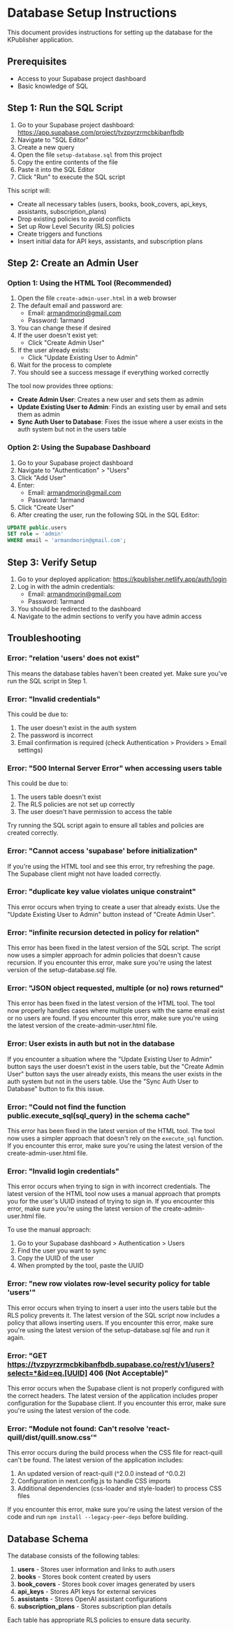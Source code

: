 # Database Setup Instructions

This document provides instructions for setting up the database for the KPublisher application.

## Prerequisites

- Access to your Supabase project dashboard
- Basic knowledge of SQL

## Step 1: Run the SQL Script

1. Go to your Supabase project dashboard: https://app.supabase.com/project/tvzpyrzrmcbkibanfbdb
2. Navigate to "SQL Editor"
3. Create a new query
4. Open the file `setup-database.sql` from this project
5. Copy the entire contents of the file
6. Paste it into the SQL Editor
7. Click "Run" to execute the SQL script

This script will:
- Create all necessary tables (users, books, book_covers, api_keys, assistants, subscription_plans)
- Drop existing policies to avoid conflicts
- Set up Row Level Security (RLS) policies
- Create triggers and functions
- Insert initial data for API keys, assistants, and subscription plans

## Step 2: Create an Admin User

### Option 1: Using the HTML Tool (Recommended)

1. Open the file `create-admin-user.html` in a web browser
2. The default email and password are:
   - Email: armandmorin@gmail.com
   - Password: 1armand
3. You can change these if desired
4. If the user doesn't exist yet:
   - Click "Create Admin User"
5. If the user already exists:
   - Click "Update Existing User to Admin"
6. Wait for the process to complete
7. You should see a success message if everything worked correctly

The tool now provides three options:
- **Create Admin User**: Creates a new user and sets them as admin
- **Update Existing User to Admin**: Finds an existing user by email and sets them as admin
- **Sync Auth User to Database**: Fixes the issue where a user exists in the auth system but not in the users table

### Option 2: Using the Supabase Dashboard

1. Go to your Supabase project dashboard
2. Navigate to "Authentication" > "Users"
3. Click "Add User"
4. Enter:
   - Email: armandmorin@gmail.com
   - Password: 1armand
5. Click "Create User"
6. After creating the user, run the following SQL in the SQL Editor:

```sql
UPDATE public.users
SET role = 'admin'
WHERE email = 'armandmorin@gmail.com';
```

## Step 3: Verify Setup

1. Go to your deployed application: https://kpublisher.netlify.app/auth/login
2. Log in with the admin credentials:
   - Email: armandmorin@gmail.com
   - Password: 1armand
3. You should be redirected to the dashboard
4. Navigate to the admin sections to verify you have admin access

## Troubleshooting

### Error: "relation 'users' does not exist"

This means the database tables haven't been created yet. Make sure you've run the SQL script in Step 1.

### Error: "Invalid credentials"

This could be due to:
1. The user doesn't exist in the auth system
2. The password is incorrect
3. Email confirmation is required (check Authentication > Providers > Email settings)

### Error: "500 Internal Server Error" when accessing users table

This could be due to:
1. The users table doesn't exist
2. The RLS policies are not set up correctly
3. The user doesn't have permission to access the table

Try running the SQL script again to ensure all tables and policies are created correctly.

### Error: "Cannot access 'supabase' before initialization"

If you're using the HTML tool and see this error, try refreshing the page. The Supabase client might not have loaded correctly.

### Error: "duplicate key value violates unique constraint"

This error occurs when trying to create a user that already exists. Use the "Update Existing User to Admin" button instead of "Create Admin User".

### Error: "infinite recursion detected in policy for relation"

This error has been fixed in the latest version of the SQL script. The script now uses a simpler approach for admin policies that doesn't cause recursion. If you encounter this error, make sure you're using the latest version of the setup-database.sql file.

### Error: "JSON object requested, multiple (or no) rows returned"

This error has been fixed in the latest version of the HTML tool. The tool now properly handles cases where multiple users with the same email exist or no users are found. If you encounter this error, make sure you're using the latest version of the create-admin-user.html file.

### Error: User exists in auth but not in the database

If you encounter a situation where the "Update Existing User to Admin" button says the user doesn't exist in the users table, but the "Create Admin User" button says the user already exists, this means the user exists in the auth system but not in the users table. Use the "Sync Auth User to Database" button to fix this issue.

### Error: "Could not find the function public.execute_sql(sql_query) in the schema cache"

This error has been fixed in the latest version of the HTML tool. The tool now uses a simpler approach that doesn't rely on the `execute_sql` function. If you encounter this error, make sure you're using the latest version of the create-admin-user.html file.

### Error: "Invalid login credentials"

This error occurs when trying to sign in with incorrect credentials. The latest version of the HTML tool now uses a manual approach that prompts you for the user's UUID instead of trying to sign in. If you encounter this error, make sure you're using the latest version of the create-admin-user.html file.

To use the manual approach:
1. Go to your Supabase dashboard > Authentication > Users
2. Find the user you want to sync
3. Copy the UUID of the user
4. When prompted by the tool, paste the UUID

### Error: "new row violates row-level security policy for table 'users'"

This error occurs when trying to insert a user into the users table but the RLS policy prevents it. The latest version of the SQL script now includes a policy that allows inserting users. If you encounter this error, make sure you're using the latest version of the setup-database.sql file and run it again.

### Error: "GET https://tvzpyrzrmcbkibanfbdb.supabase.co/rest/v1/users?select=*&id=eq.[UUID] 406 (Not Acceptable)"

This error occurs when the Supabase client is not properly configured with the correct headers. The latest version of the application includes proper configuration for the Supabase client. If you encounter this error, make sure you're using the latest version of the code.

### Error: "Module not found: Can't resolve 'react-quill/dist/quill.snow.css'"

This error occurs during the build process when the CSS file for react-quill can't be found. The latest version of the application includes:
1. An updated version of react-quill (^2.0.0 instead of ^0.0.2)
2. Configuration in next.config.js to handle CSS imports
3. Additional dependencies (css-loader and style-loader) to process CSS files

If you encounter this error, make sure you're using the latest version of the code and run `npm install --legacy-peer-deps` before building.

## Database Schema

The database consists of the following tables:

1. **users** - Stores user information and links to auth.users
2. **books** - Stores book content created by users
3. **book_covers** - Stores book cover images generated by users
4. **api_keys** - Stores API keys for external services
5. **assistants** - Stores OpenAI assistant configurations
6. **subscription_plans** - Stores subscription plan details

Each table has appropriate RLS policies to ensure data security.
